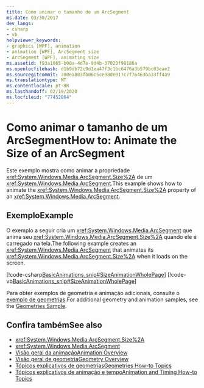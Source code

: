 ```yaml
---
title: Como animar o tamanho de um ArcSegment
ms.date: 03/30/2017
dev_langs:
- csharp
- vb
helpviewer_keywords:
- graphics [WPF], animation
- animation [WPF], ArcSegment size
- ArcSegment [WPF], animating size
ms.assetid: f93a1065-b00a-4d7e-9d4b-37023f98186a
ms.openlocfilehash: d1b9db72c9d1ea47f3c1bc6476a3b579bc03eae2
ms.sourcegitcommit: 700ea803fb06c5ce98de017c7f76463ba33ff4a9
ms.translationtype: MT
ms.contentlocale: pt-BR
ms.lasthandoff: 02/19/2020
ms.locfileid: "77452864"
---
```

# <a name="how-to-animate-the-size-of-an-arcsegment"></a><span data-ttu-id="e5bf2-102">Como animar o tamanho de um ArcSegment</span><span class="sxs-lookup"><span data-stu-id="e5bf2-102">How to: Animate the Size of an ArcSegment</span></span>
<span data-ttu-id="e5bf2-103">Este exemplo mostra como animar a propriedade <xref:System.Windows.Media.ArcSegment.Size%2A> de um <xref:System.Windows.Media.ArcSegment>.</span><span class="sxs-lookup"><span data-stu-id="e5bf2-103">This example shows how to animate the <xref:System.Windows.Media.ArcSegment.Size%2A> property of an <xref:System.Windows.Media.ArcSegment>.</span></span>  
  
## <a name="example"></a><span data-ttu-id="e5bf2-104">Exemplo</span><span class="sxs-lookup"><span data-stu-id="e5bf2-104">Example</span></span>  
 <span data-ttu-id="e5bf2-105">O exemplo a seguir cria um <xref:System.Windows.Media.ArcSegment> que anima seu <xref:System.Windows.Media.ArcSegment.Size%2A> quando ele é carregado na tela.</span><span class="sxs-lookup"><span data-stu-id="e5bf2-105">The following example creates an <xref:System.Windows.Media.ArcSegment> that animates its <xref:System.Windows.Media.ArcSegment.Size%2A> when it loads on the screen.</span></span>  
  
 [!code-csharp[BasicAnimations_snip#SizeAnimationWholePage](~/samples/snippets/csharp/VS_Snippets_Wpf/BasicAnimations_snip/CSharp/SizeAnimationExample.cs#sizeanimationwholepage)]
 [!code-vb[BasicAnimations_snip#SizeAnimationWholePage](~/samples/snippets/visualbasic/VS_Snippets_Wpf/BasicAnimations_snip/VisualBasic/SizeAnimationExample.vb#sizeanimationwholepage)]  
  
 <span data-ttu-id="e5bf2-106">Para obter exemplos de geometria e animação adicionais, consulte o [exemplo de geometrias](https://github.com/Microsoft/WPF-Samples/tree/master/Graphics/Geometry).</span><span class="sxs-lookup"><span data-stu-id="e5bf2-106">For additional geometry and animation samples, see the [Geometries Sample](https://github.com/Microsoft/WPF-Samples/tree/master/Graphics/Geometry).</span></span>  
  
## <a name="see-also"></a><span data-ttu-id="e5bf2-107">Confira também</span><span class="sxs-lookup"><span data-stu-id="e5bf2-107">See also</span></span>

- <xref:System.Windows.Media.ArcSegment.Size%2A>
- <xref:System.Windows.Media.ArcSegment>
- [<span data-ttu-id="e5bf2-108">Visão geral da animação</span><span class="sxs-lookup"><span data-stu-id="e5bf2-108">Animation Overview</span></span>](animation-overview.md)
- [<span data-ttu-id="e5bf2-109">Visão geral de geometria</span><span class="sxs-lookup"><span data-stu-id="e5bf2-109">Geometry Overview</span></span>](geometry-overview.md)
- [<span data-ttu-id="e5bf2-110">Tópicos explicativos de geometrias</span><span class="sxs-lookup"><span data-stu-id="e5bf2-110">Geometries How-to Topics</span></span>](geometries-how-to-topics.md)
- [<span data-ttu-id="e5bf2-111">Tópicos explicativos de animação e tempo</span><span class="sxs-lookup"><span data-stu-id="e5bf2-111">Animation and Timing How-to Topics</span></span>](animation-and-timing-how-to-topics.md)
